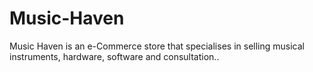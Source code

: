 # Music-Haven
Music Haven is an e-Commerce store that specialises in selling musical instruments, hardware, software and consultation..
